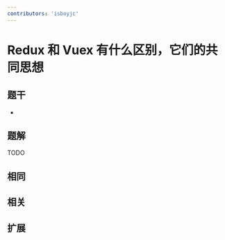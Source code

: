```yaml
---
contributors: 'isboyjc'
---
```


# Redux 和 Vuex 有什么区别，它们的共同思想


## 题干

- 



## 题解

<!-- ::: details 点我查看题解 -->

  TODO

<!-- ::: -->



## 相同


## 相关


## 扩展

